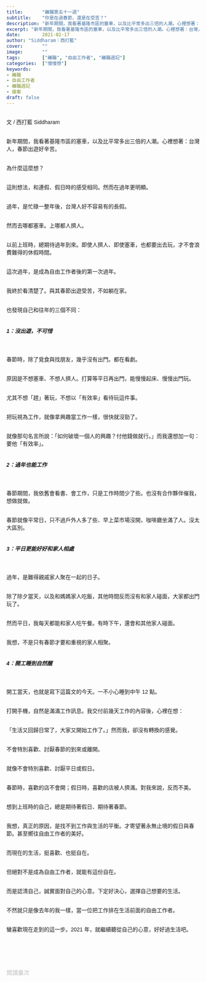 ```yaml
---
title:       "離職第五十一週"
subtitle:    "你是在過春節，還是在受苦？"
description: "新年期間，我看著基隆市區的塞車，以及比平常多出三倍的人潮。心裡想著：台灣人，春節出遊好辛苦..."
excerpt: "新年期間，我看著基隆市區的塞車，以及比平常多出三倍的人潮。心裡想著：台灣人，春節出遊好辛苦..."
date:        2021-02-17
author: "Siddharam｜西打藍"
cover:       ""
image:       ""
tags:        ["離職", "自由工作者", "離職週記"]
categories:  ["慢慢想"]
keywords:
- 離職
- 自由工作者
- 離職週記
- 接案
draft: false
---
```


<article style="font-family: 'Noto Sans TC', '微軟正黑體', sans-serif; font-weight: 300;">

<br>文 / 西打藍 Siddharam<br><br>

新年期間，我看著基隆市區的塞車，以及比平常多出三倍的人潮。心裡想著：台灣人，春節出遊好辛苦。<br><br>

為什麼這麼想？<br><br>

這則想法，和連假、假日時的感受相同。然而在過年更明顯。<br><br>

過年，是忙碌一整年後，台灣人好不容易有的長假。<br><br>

然而去哪都塞車。上哪都人擠人。<br><br>

以前上班時，總期待過年到來。即使人擠人、即使塞車，也都要出去玩，才不會浪費難得的休假時間。<br><br>

這次過年，是成為自由工作者後的第一次過年。<br><br>

我終於看清楚了。與其春節出遊受苦，不如躺在家。<br><br>

也發現自己和往年的三個不同：<br><br>

<h5 class="article-h1-color">1：沒出遊，不可惜</h5><br>

春節時，除了覓食與找朋友，幾乎沒有出門。都在看劇。<br><br>

原因是不想塞車、不想人擠人。打算等平日再出門，能慢慢起床、慢慢出門玩。<br><br>

尤其不想「趕」著玩，不想以「有效率」看待玩這件事。<br><br>

把玩視為工作，就像拿興趣當工作一樣，很快就沒勁了。<br><br>

就像那句名言所說：「如何破壞一個人的興趣？付他錢做就行。」而我還想加一句：要他「有效率」。<br><br>


<h5 class="article-h1-color">2：過年也能工作</h5><br>

春節期間，我依舊會看書、會工作，只是工作時間少了些。也沒有合作夥伴催我，想做就做。<br><br>

春節就像平常日，只不過戶外人多了些、早上菜市場沒開，咖啡廳坐滿了人。沒太大區別。<br><br>


<h5 class="article-h1-color">3：平日更能好好和家人相處</h5><br>

過年，是難得親戚家人聚在一起的日子。<br><br>

除了除夕當天，以及和媽媽家人吃飯，其他時間反而沒有和家人碰面，大家都出門玩了。<br><br>

然而平日，我每天都能和家人吃午餐。有時下午，還會和其他家人碰面。<br><br>

我想，不是只有春節才要和重視的家人相聚。<br><br>


<h5 class="article-h1-color">4：開工睡到自然醒</h5><br>

開工當天，也就是寫下這篇文的今天。一不小心睡到中午 12 點。<br><br>

打開手機，自然是滿滿工作訊息。我交付前幾天工作的內容後，心裡在想：<br><br>

「生活又回歸日常了，大家又開始工作了。」然而我，卻沒有轉換的感覺。<br><br>

不會特別喜歡、討厭春節的到來或離開。<br><br>

就像不會特別喜歡、討厭平日或假日。<br><br>

春節時，喜歡的店不會開；假日時，喜歡的店被人擠滿。對我來說，反而不美。<br><br>

想到上班時的自己，總是期待著假日、期待著春節。<br><br>

我想，真正的原因，是找不到工作與生活的平衡。才寄望著永無止境的假日與春節。甚至嚮往自由工作者的美好。<br><br>

而現在的生活，挺喜歡、也挺自在。<br><br>

但絕對不是成為自由工作者，就能有這份自在。<br><br>

而是認清自己，誠實面對自己的心意。下定好決心，選擇自己想要的生活。<br><br>

不然就只是像去年的我一樣，當一位把工作排在生活前面的自由工作者。<br><br>

蠻喜歡現在走到的這一步。2021 年，就繼續聽從自己的心意，好好過生活吧。<br><br>




<br><br><br>

</article>

<div style="color: #bfbfbf; font-size: 15px;" id="busuanzi_container_page_pv">
  閱讀量<span id="busuanzi_value_page_pv"></span>次
</div>




<script src="../../js/post.js"></script>




